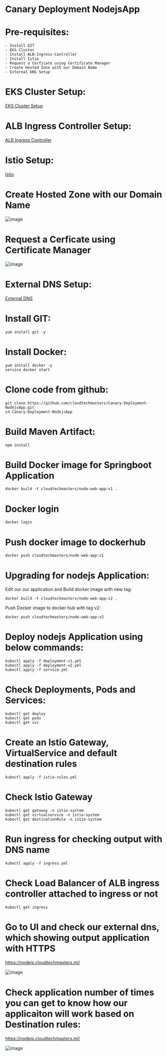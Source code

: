 # Canary Deployment NodejsApp

# Pre-requisites:
    - Install GIT
    - EKS Cluster
    - Install ALB-Ingress-Controller
    - Install Istio
    - Request a Cerficate using Certificate Manager
    - Create Hosted Zone with our Domain Name
    - External DNS Setup
# EKS Cluster Setup:
  [EKS Cluster Setup](https://github.com/cloudtechmasters/eks-cluster-setup.git)
# ALB Ingress Controller Setup:
  [ALB Ingress Controller](https://github.com/cloudtechmasters/ALB-Ingress-Controller-Setup.git)
# Istio Setup:
  [Istio](https://github.com/cloudtechmasters/Istio-Installation.git)
# Create Hosted Zone with our Domain Name
![image](https://user-images.githubusercontent.com/58024415/94990966-7e2fd380-059d-11eb-8285-a82353f38c1a.png)
# Request a Cerficate using Certificate Manager
![image](https://user-images.githubusercontent.com/58024415/94990930-301ad000-059d-11eb-9c5d-8ee47d494f82.png)
# External DNS Setup:
  [External DNS](https://github.com/Naresh240/External-DNS-Setup-Kubernetes/tree/main)
# Install GIT:
    yum install git -y
# Install Docker:
    yum install docker -y
    service docker start
# Clone code from github:
    git clone https://github.com/cloudtechmasters/Canary-Deployment-NodejsApp.git
    cd Canary-Deployment-NodejsApp
# Build Maven Artifact:
    npm install
# Build Docker image for Springboot Application
    docker build -t cloudtechmasters/node-web-app:v1 .
# Docker login
    docker login
# Push docker image to dockerhub
    docker push cloudtechmasters/node-web-app:v1
# Upgrading for nodejs Application:
Edit our our application and Build docker image with new tag:
    
    docker build -t cloudtechmasters/node-web-app:v2 .

Push Docker image to docker hub with tag v2:

    docker push cloudtechmasters/node-web-app:v2
# Deploy nodejs Application using below commands:
    kubectl apply -f deployment-v1.yml
    kubectl apply -f deployment-v2.yml
    kubectl apply -f service.yml
# Check Deployments, Pods and Services:
    kubectl get deploy
    kubectl get pods
    kubectl get svc
# Create an Istio Gateway, VirtualService and default destination rules
    kubectl apply -f istio-rules.yml
# Check Istio Gateway
    kubectl get gateway -n istio-system
    kubectl get virtualservice -n istio-system
    kubectl get destinationRule -n istio-system
# Run ingress for checking output with DNS name
    kubectl apply -f ingress.yml
# Check Load Balancer of ALB ingress controller attached to ingress or not
    kubectl get ingress
# Go to UI and check our external dns, which showing output application with HTTPS
  https://nodejs.cloudtechmasters.ml/
  
![image](https://user-images.githubusercontent.com/58024415/95006082-dc040000-061d-11eb-8fd6-da6c80216c54.png)  
# Check application number of times you can get to know how our applicaiton will work based on Destination rules:
  https://nodejs.cloudtechmasters.ml/
  
![image](https://user-images.githubusercontent.com/58024415/95006177-0a360f80-061f-11eb-9b58-02376f1cd9e4.png)
